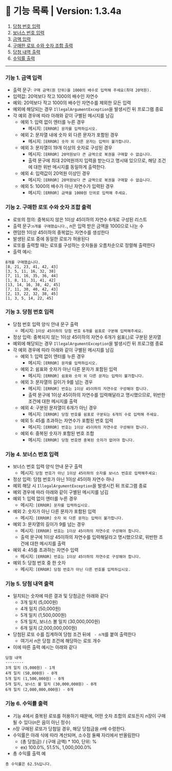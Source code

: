 # 📃 기능 목록 | Version: 1.3.4a

1. [당첨 번호 입력](#기능-1-당첨-번호-입력)
2. [보너스 번호 입력](#기능-2-보너스-번호-입력)
3. [금액 입력](#기능-3-금액-입력)
4. [구매한 로또 수와 숫자 조합 출력](#기능-4-구매한-로또-수와-숫자-조합-출력)
5. [당첨 내역 출력](#기능-5-당첨-내역-출력)
6. [수익률 출력](#기능-6-수익률-출력)

___

### 기능 1. 금액 입력
- 출력 문구: `구매 금액(원 단위)을 1000의 배수로 입력해 주세요(최대 20억원).`
- 입력값: 20억보다 작고 1000의 배수인 자연수
- 예외: 20억보다 작고 1000의 배수인 자연수를 제외한 모든 입력
- 예외에 해당되는 경우 `IllegalArgumentException`을 발생시킨 뒤 프로그램 종료
- 각 예외 경우에 따라 아래와 같이 구별된 메시지를 남김
  - 예외 1: 입력 없이 엔터를 누른 경우
    * 메시지: `[ERROR] 문자를 입력하십시오.`
  - 예외 2: 문자열 내에 숫자 외 다른 문자가 포함된 경우
    * 메시지: `[ERROR] 숫자 외 다른 문자는 입력이 불가합니다.`
  - 예외 3: 문자열이 19개 이상의 숫자로 구성된 경우
    * 메시지: `[ERROR] 20억원보다 큰 금액으로 복권을 구매할 수 없습니다.`
    * 출력 문구에 최대 20억원까지 입력을 받는다고 명시돼 있으므로, 해당 조건에 대한 위반 메시지를 동일하게 출력한다. 
  - 예외 4: 입력값이 20억원 이상인 경우
    * 메시지: `[ERROR] 20억원보다 큰 금액으로 복권을 구매할 수 없습니다.`
  - 예외 5: 1000의 배수가 아닌 자연수가 입력된 경우
    * 메시지: `[ERROR] 금액을 1000원 단위로 입력해 주세요.`

### 기능 2. 구매한 로또 수와 숫자 조합 출력
- 로또의 정의: 중복되지 않은 1이상 45이하의 자연수 6개로 구성된 리스트
- 출력 문구:`n개를 구매했습니다.`, *n*은 입력 받은 금액을 1000으로 나눈 수
- 랜덤한 1이상 45이하의 중복없는 자연수를 생성한다
- 발생된 로또 중에 동일한 로또가 허용된다
- 로또를 출력할 때는 로또를 구성하는 숫자들을 오름차순으로 정렬해 출력한다
- 출력 예시:
```
8개를 구매했습니다.
[8, 21, 23, 41, 42, 43] 
[3, 5, 11, 16, 32, 38] 
[7, 11, 16, 35, 36, 44] 
[1, 8, 11, 31, 41, 42] 
[13, 14, 16, 38, 42, 45] 
[7, 11, 30, 40, 42, 43] 
[2, 13, 22, 32, 38, 45] 
[1, 3, 5, 14, 22, 45]
```

### 기능 3. 당첨 번호 입력
- 당첨 번호 입력 양식 안내 문구 출력
  - 메시지: `1이상 45이하의 당첨 번호 6개를 쉼표로 구분해 입력해주세요.`
- 정상 입력: 중복되지 않는 1이상 45이하의 자연수 6개가 쉼표(,)로 구분된 문자열
- 예외에 해당되는 경우 `IllegalArgumentException`을 발생시킨 뒤 프로그램 종료
- 각 예외 경우에 따라 아래와 같이 구별된 메시지를 남김
  - 예외 1: 입력 없이 엔터를 누른 경우
    * 메시지: `[ERROR] 문자를 입력하십시오.`
  - 예외 2: 쉼표와 숫자가 아닌 다른 문자가 포함된 입력
    * 메시지: `[ERROR] 쉼표와 숫자 외 다른 문자는 입력이 불가합니다.`
  - 예외 3: 문자열의 길이가 9를 넘는 경우
    * 메시지: `[ERROR] 번호는 1이상 45이하의 자연수로 구성해야 합니다.`
    * 출력 문구에 1이상 45이하의 자연수를 입력해달라고 명시했으므로, 위반한 조건에 대한 메시지를 출력
  - 예외 4: 구분된 문자열이 6개가 아닌 경우
    * 메시지: `[ERROR] 당첨 번호를 쉼표로 구분되는 6개의 수로 입력해 주세요.`
  - 예외 5: 45를 초과하는 자연수가 포함된 번호 입력
    * 메시지: `[ERROR] 번호는 1이상 45이하의 자연수로 구성해야 합니다.`
  - 예외 6: 중복된 숫자가 포함된 번호 조합
    * 메시지: `[ERROR] 당첨 번호엔 중복된 숫자가 없어야 합니다.`

### 기능 4. 보너스 번호 입력
- 보너스 번호 입력 양식 안내 문구 출력
  - 메시지: `당첨 번호가 아닌 1이상 45이하의 숫자를 보너스 번호로 입력해주세요: `
- 정상 입력: 당첨 번호가 아닌 1이상 45이하 자연수 하나
- 예외 해당 시 `IllegalArgumentException`을 발생시킨 뒤 프로그램 종료
-  예외 경우에 따라 아래와 같이 구별된 메시지를 남김
- 예외 1: 입력 없이 엔터를 누른 경우
  * 메시지: `[ERROR] 문자를 입력하십시오.`
- 예외 2: 숫자가 아닌 다른 문자가 포함된 입력
  * 메시지: `[ERROR] 숫자 외 다른 문자는 입력이 불가합니다.`
- 예외 3: 문자열의 길이가 9를 넘는 경우
  * 메시지: `[ERROR] 번호는 1이상 45이하의 자연수로 구성해야 합니다.`
  * 출력 문구에 1이상 45이하의 자연수를 입력해달라고 명시했으므로, 위반한 조건에 대한 메시지를 출력
- 예외 4: 45를 초과하는 자연수 입력
  * 메시지: `[ERROR] 번호는 1이상 45이하의 자연수로 구성해야 합니다.`
- 예외 5: 당첨 번호 중 한 숫자
  * 메시지: `[ERROR] 당첨 번호가 아닌 다른 번호를 입력하십시오.`

### 기능 5. 당첨 내역 출력
- 일치되는 숫자에 따른 결과 및 당첨금은 아래와 같다
  * 3개 일치 (5,000원)
  * 4개 일치 (50,000원)
  * 5개 일치 (1,500,000원)
  * 5개 일치, 보너스 볼 일치 (30,000,000원)
  * 6개 일치 (2,000,000,000원)
- 당첨된 로또 수를 집계하여 당첨 조건 뒤에 ` - n개`를 붙여 출력한다
  * 여기서 *n*은 당첨 조건에 해당하는 로또 개수
- 이에 따른 출력 예시는 아래와 같다
```
당첨 내역
--------
3개 일치 (5,000원) - 1개
4개 일치 (50,000원) - 0개
5개 일치 (1,500,000원) - 0개
5개 일치, 보너스 볼 일치 (30,000,000원) - 0개
6개 일치 (2,000,000,000원) - 0개
```

### 기능 6. 수익률 출력
- 기능 4에서 중복된 로또를 허용하기 때문에, 어떤 숫자 조합의 로또든지 *n*장이 구매될 수 있다(*n*은 음이 아닌 정수)
- *n*장 구매된 로또가 당첨일 경우, 해당 당첨금을 *n*배 수령한다.
- 수익률은 아래 식에 따라 계산되며, 소수점 둘째 자리에서 반올림한다
  * (총 당첨금) / (구매 금액) * 100, 단위: %
  * ex) 100.0%, 51.5%, 1,000,000.0%
- 총 수익률 출력 예
```
총 수익률은 62.5%입니다.
```